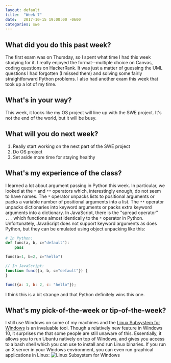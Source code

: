 ```yaml
---
layout: default
title:  "Week 7"
date:   2017-10-15 19:00:00 -0600
categories: swe
---
```


## What did you do this past week?
The first exam was on Thursday, so I spent what time I had this week studying for it. I really enjoyed the format--multiple choice on Canvas, coding questions on HackerRank. It was just a matter of guessing the UML questions I had forgotten (I missed them) and solving some fairly straightforward Python problems. I also had another exam this week that took up a lot of my time.

## What's in your way?
This week, it looks like my OS project will line up with the SWE project. It's not the end of the world, but it will be busy.

## What will you do next week?
1. Really start working on the next part of the SWE project
2. Do OS project
3. Set aside more time for staying healthy

## What's my experience of the class?
I learned a lot about argument passing in Python this week. In particular, we looked at the `*` and `**` operators which, interestingly enough, do not seem to have names. The `*` operator unpacks lists to positional arguments or packs a variable number of positional arguments into a list. The `**` operator unpacks dictionaries into keyword arguments or packs extra keyword arguments into a dictionary. In JavaScript, there is the "spread operator" `...` which functions almost identically to the `*` operator in Python. Unfortunately, JavaScript does not support keyword arguments as does Python, but they can be emulated using object unpacking like this:

```python
# In Python:
def func(a, b, c="default"):
	pass

func(a=1, b=2, c="hello")
```

```javascript
// In JavaScript:
function func({a, b, c="default"}) {
}

func({a: 1, b: 2, c: "hello"});
```

I think this is a bit strange and that Python definitely wins this one.

## What's my pick-of-the-week or tip-of-the-week?
I still use Windows on some of my machines and the [Linux Subsystem for Windows](https://msdn.microsoft.com/en-us/commandline/wsl/about) is an invaluable tool. Though a relatively new feature in Windows 10, it surprises me that some people are still unaware of this. Essentially, it allows you to run Ubuntu natively on top of Windows, and gives you access to a bash shell which you can use to install and run Linux binaries. If you run an X server in your Windows environment, you can even run graphical applications in Linux:
![Linux Subsystem for Windows](https://loganzartman.github.io/sweblog17/wsl.png)